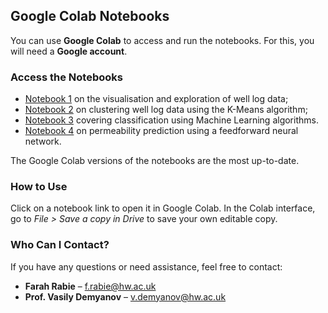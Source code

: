 ## Google Colab Notebooks

You can use **Google Colab** to access and run the notebooks. For this, you will need a **Google account**.

### Access the Notebooks

- [Notebook 1](https://colab.research.google.com/drive/1hmBqXKjBpnfH3wIN5t80Zw0RXz98fRk9?usp=sharing) on the visualisation and exploration of well log data;
- [Notebook 2](https://colab.research.google.com/drive/1XBw8szzPbncOdTNxsRJgoHswk_BOnDz_?usp=sharing) on clustering well log data using the K-Means algorithm; 
- [Notebook 3](https://colab.research.google.com/drive/1FiOngddyVfD5Kfifc2U__yOMTJV3p4pf?usp=sharing) covering classification using Machine Learning algorithms.
- [Notebook 4](https://colab.research.google.com/drive/1prGh-dBuJhpCs02aWda9DU0_j0kFqMGh?usp=sharing) on permeability prediction using a feedforward neural network.

The Google Colab versions of the notebooks are the most up-to-date.

### How to Use

Click on a notebook link to open it in Google Colab. In the Colab interface, go to *File > Save a copy in Drive* to save your own editable copy.

### Who Can I Contact?

If you have any questions or need assistance, feel free to contact:

- **Farah Rabie** – [f.rabie@hw.ac.uk](mailto:f.rabie@hw.ac.uk)  
- **Prof. Vasily Demyanov** – [v.demyanov@hw.ac.uk](mailto:v.demyanov@hw.ac.uk)

